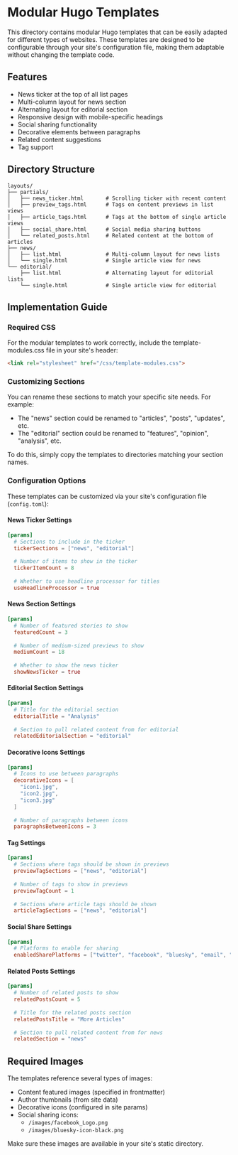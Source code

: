 # Modular Hugo Templates

This directory contains modular Hugo templates that can be easily adapted for different types of websites. These templates are designed to be configurable through your site's configuration file, making them adaptable without changing the template code.

## Features

- News ticker at the top of all list pages
- Multi-column layout for news section
- Alternating layout for editorial section
- Responsive design with mobile-specific headings
- Social sharing functionality
- Decorative elements between paragraphs
- Related content suggestions
- Tag support

## Directory Structure

```
layouts/
├── partials/
│   ├── news_ticker.html       # Scrolling ticker with recent content
│   ├── preview_tags.html      # Tags on content previews in list views
│   ├── article_tags.html      # Tags at the bottom of single article views
│   ├── social_share.html      # Social media sharing buttons
│   └── related_posts.html     # Related content at the bottom of articles
├── news/
│   ├── list.html              # Multi-column layout for news lists
│   └── single.html            # Single article view for news
└── editorial/
    ├── list.html              # Alternating layout for editorial lists
    └── single.html            # Single article view for editorial
```

## Implementation Guide

### Required CSS

For the modular templates to work correctly, include the template-modules.css file in your site's header:

```html
<link rel="stylesheet" href="/css/template-modules.css">
```

### Customizing Sections

You can rename these sections to match your specific site needs. For example:

- The "news" section could be renamed to "articles", "posts", "updates", etc.
- The "editorial" section could be renamed to "features", "opinion", "analysis", etc.

To do this, simply copy the templates to directories matching your section names.

### Configuration Options

These templates can be customized via your site's configuration file (`config.toml`):

#### News Ticker Settings

```toml
[params]
  # Sections to include in the ticker
  tickerSections = ["news", "editorial"]
  
  # Number of items to show in the ticker
  tickerItemCount = 8
  
  # Whether to use headline processor for titles
  useHeadlineProcessor = true
```

#### News Section Settings

```toml
[params]
  # Number of featured stories to show
  featuredCount = 3
  
  # Number of medium-sized previews to show
  mediumCount = 18
  
  # Whether to show the news ticker
  showNewsTicker = true
```

#### Editorial Section Settings

```toml
[params]
  # Title for the editorial section
  editorialTitle = "Analysis"
  
  # Section to pull related content from for editorial
  relatedEditorialSection = "editorial"
```

#### Decorative Icons Settings

```toml
[params]
  # Icons to use between paragraphs
  decorativeIcons = [
    "icon1.jpg",
    "icon2.jpg",
    "icon3.jpg"
  ]
  
  # Number of paragraphs between icons
  paragraphsBetweenIcons = 3
```

#### Tag Settings

```toml
[params]
  # Sections where tags should be shown in previews
  previewTagSections = ["news", "editorial"]
  
  # Number of tags to show in previews
  previewTagCount = 1
  
  # Sections where article tags should be shown
  articleTagSections = ["news", "editorial"]
```

#### Social Share Settings

```toml
[params]
  # Platforms to enable for sharing
  enabledSharePlatforms = ["twitter", "facebook", "bluesky", "email", "copy"]
```

#### Related Posts Settings

```toml
[params]
  # Number of related posts to show
  relatedPostsCount = 5
  
  # Title for the related posts section
  relatedPostsTitle = "More Articles"
  
  # Section to pull related content from for news
  relatedSection = "news"
```

## Required Images

The templates reference several types of images:

- Content featured images (specified in frontmatter)
- Author thumbnails (from site data)
- Decorative icons (configured in site params)
- Social sharing icons:
  - `/images/facebook_Logo.png`
  - `/images/bluesky-icon-black.png`

Make sure these images are available in your site's static directory.